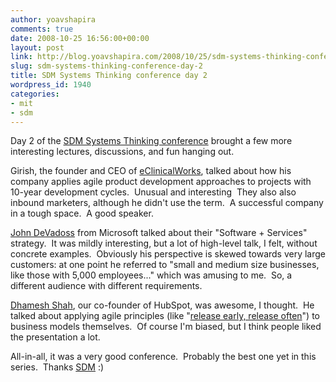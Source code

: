 ```yaml
---
author: yoavshapira
comments: true
date: 2008-10-25 16:56:00+00:00
layout: post
link: http://blog.yoavshapira.com/2008/10/25/sdm-systems-thinking-conference-day-2/
slug: sdm-systems-thinking-conference-day-2
title: SDM Systems Thinking conference day 2
wordpress_id: 1940
categories:
- mit
- sdm
---
```


Day 2 of the [SDM Systems Thinking conference](http://sdm.mit.edu/index.php?fileName=conf08/sdm_conference.html) brought a few more interesting lectures, discussions, and fun hanging out.

  


Girish, the founder and CEO of [eClinicalWorks](http://www.eclinicalworks.com/index.php), talked about how his company applies agile product development approaches to projects with 10-year development cycles.  Unusual and interesting  They also also inbound marketers, although he didn't use the term.  A successful company in a tough space.  A good speaker.

  


[John DeVadoss](http://blogs.msdn.com/jdevados/) from Microsoft talked about their "Software + Services" strategy.  It was mildly interesting, but a lot of high-level talk, I felt, without concrete examples.  Obviously his perspective is skewed towards very large customers: at one point he referred to "small and medium size businesses, like those with 5,000 employees..." which was amusing to me.  So, a different audience with different requirements.

  


[Dhamesh Shah](http://www.hubspot.com/company/management/dharmesh-shah), our co-founder of HubSpot, was awesome, I thought.  He talked about applying agile principles (like "[release early, release often](http://www.catb.org/~esr/writings/cathedral-bazaar/cathedral-bazaar/ar01s04.html)") to business models themselves.  Of course I'm biased, but I think people liked the presentation a lot.

  


All-in-all, it was a very good conference.  Probably the best one yet in this series.  Thanks [SDM](http://sdm.mit.edu) :)
